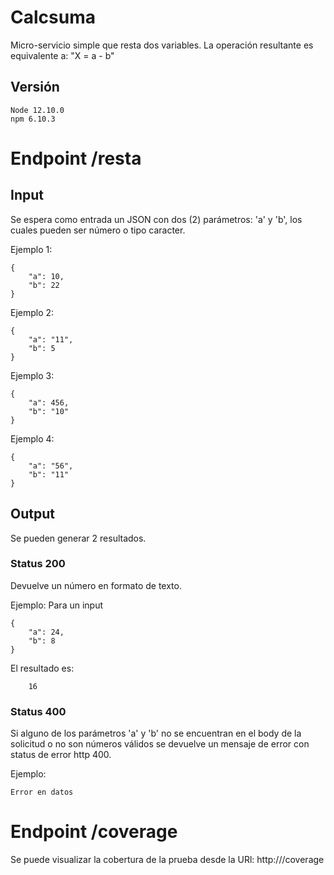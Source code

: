 # Calcsuma
Micro-servicio simple que resta dos variables.
La operación resultante es equivalente a: "X = a - b"

## Versión
~~~
Node 12.10.0
npm 6.10.3
~~~
# Endpoint <dominio>/resta

## Input
Se espera como entrada un JSON con dos (2) parámetros: 'a' y 'b', los cuales pueden ser número o tipo caracter.

Ejemplo 1:
~~~
{
    "a": 10,
    "b": 22
}
~~~

Ejemplo 2:
~~~
{
    "a": "11",
    "b": 5
}
~~~

Ejemplo 3:
~~~
{
    "a": 456,
    "b": "10"
}
~~~

Ejemplo 4:
~~~
{
    "a": "56",
    "b": "11"
}
~~~

## Output
Se pueden generar 2 resultados.

### Status 200
Devuelve un número en formato de texto.

Ejemplo:
Para un input
~~~
{
    "a": 24,
    "b": 8
}
~~~

El resultado es:
~~~
    16
~~~

### Status 400

Si alguno de los parámetros 'a' y 'b' no se encuentran en el body de la solicitud o no son números válidos se devuelve un mensaje de error con status de error http 400.

Ejemplo:
~~~
Error en datos
~~~

# Endpoint /coverage

Se puede visualizar la cobertura de la prueba desde la URl:  http://<dominio>/coverage
